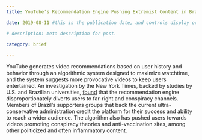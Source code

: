 ```yaml
---
title: YouTube’s Recommendation Engine Pushing Extremist Content in Brazil

date: 2019-08-11 #this is the publication date, and controls display order.

# description: meta description for post.

category: brief

---
```


YouTube generates video recommendations based on user history and behavior through an algorithmic system designed to maximize watchtime, and the system suggests more provocative videos to keep users entertained. An investigation by the New York Times, backed by studies by U.S. and Brazilian universities, [found][link] that the recommendation engine disproportionately diverts users to far-right and conspiracy channels. Members of Brazil’s supporters groups that back the current ultra-conservative administration credit the platform for their success and ability to reach a wider audience. The algorithm also has pushed users towards videos promoting conspiracy theories and anti-vaccination sites, among other politicized and often inflammatory content.

[link]: https://www.nytimes.com/2019/08/11/world/americas/youtube-brazil.html
